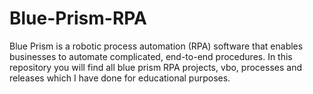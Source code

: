 # Blue-Prism-RPA
Blue Prism is a robotic process automation (RPA) software that enables businesses to automate complicated, end-to-end procedures.
In this repository you will find all blue prism RPA projects, vbo, processes and releases which I have done for educational purposes.
